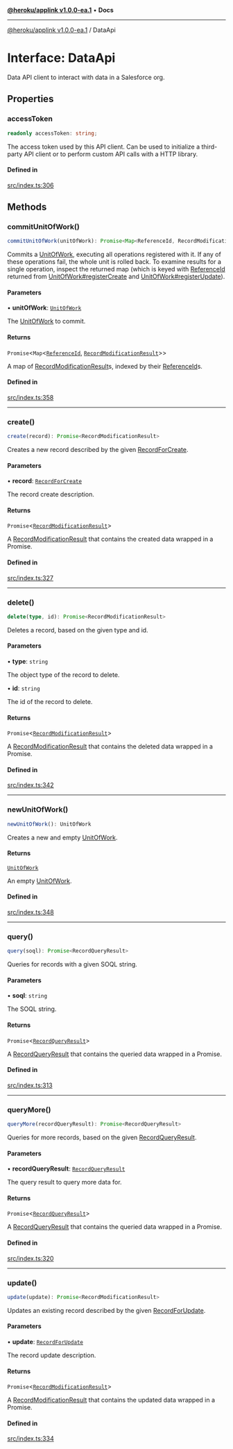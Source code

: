 [**@heroku/applink v1.0.0-ea.1**](../README.md) • **Docs**

***

[@heroku/applink v1.0.0-ea.1](../README.md) / DataApi

# Interface: DataApi

Data API client to interact with data in a Salesforce org.

## Properties

### accessToken

```ts
readonly accessToken: string;
```

The access token used by this API client. Can be used to initialize a
third-party API client or to perform custom API calls with a HTTP library.

#### Defined in

[src/index.ts:306](https://github.com/heroku/heroku-applink-nodejs/blob/2642d389dda315880ee5a3612d84ccbd71f43b77/src/index.ts#L306)

## Methods

### commitUnitOfWork()

```ts
commitUnitOfWork(unitOfWork): Promise<Map<ReferenceId, RecordModificationResult>>
```

Commits a [UnitOfWork](UnitOfWork.md), executing all operations registered with it. If any of these
operations fail, the whole unit is rolled back. To examine results for a single operation,
inspect the returned map (which is keyed with [ReferenceId](ReferenceId.md) returned from
[UnitOfWork#registerCreate](UnitOfWork.md#registercreate) and [UnitOfWork#registerUpdate](UnitOfWork.md#registerupdate)).

#### Parameters

• **unitOfWork**: [`UnitOfWork`](UnitOfWork.md)

The [UnitOfWork](UnitOfWork.md) to commit.

#### Returns

`Promise`\<`Map`\<[`ReferenceId`](ReferenceId.md), [`RecordModificationResult`](RecordModificationResult.md)\>\>

A map of [RecordModificationResult](RecordModificationResult.md)s, indexed by their [ReferenceId](ReferenceId.md)s.

#### Defined in

[src/index.ts:358](https://github.com/heroku/heroku-applink-nodejs/blob/2642d389dda315880ee5a3612d84ccbd71f43b77/src/index.ts#L358)

***

### create()

```ts
create(record): Promise<RecordModificationResult>
```

Creates a new record described by the given [RecordForCreate](../type-aliases/RecordForCreate.md).

#### Parameters

• **record**: [`RecordForCreate`](../type-aliases/RecordForCreate.md)

The record create description.

#### Returns

`Promise`\<[`RecordModificationResult`](RecordModificationResult.md)\>

A [RecordModificationResult](RecordModificationResult.md) that contains the created data wrapped in a Promise.

#### Defined in

[src/index.ts:327](https://github.com/heroku/heroku-applink-nodejs/blob/2642d389dda315880ee5a3612d84ccbd71f43b77/src/index.ts#L327)

***

### delete()

```ts
delete(type, id): Promise<RecordModificationResult>
```

Deletes a record, based on the given type and id.

#### Parameters

• **type**: `string`

The object type of the record to delete.

• **id**: `string`

The id of the record to delete.

#### Returns

`Promise`\<[`RecordModificationResult`](RecordModificationResult.md)\>

A [RecordModificationResult](RecordModificationResult.md) that contains the deleted data wrapped in a Promise.

#### Defined in

[src/index.ts:342](https://github.com/heroku/heroku-applink-nodejs/blob/2642d389dda315880ee5a3612d84ccbd71f43b77/src/index.ts#L342)

***

### newUnitOfWork()

```ts
newUnitOfWork(): UnitOfWork
```

Creates a new and empty [UnitOfWork](UnitOfWork.md).

#### Returns

[`UnitOfWork`](UnitOfWork.md)

An empty [UnitOfWork](UnitOfWork.md).

#### Defined in

[src/index.ts:348](https://github.com/heroku/heroku-applink-nodejs/blob/2642d389dda315880ee5a3612d84ccbd71f43b77/src/index.ts#L348)

***

### query()

```ts
query(soql): Promise<RecordQueryResult>
```

Queries for records with a given SOQL string.

#### Parameters

• **soql**: `string`

The SOQL string.

#### Returns

`Promise`\<[`RecordQueryResult`](RecordQueryResult.md)\>

A [RecordQueryResult](RecordQueryResult.md) that contains the queried data wrapped in a Promise.

#### Defined in

[src/index.ts:313](https://github.com/heroku/heroku-applink-nodejs/blob/2642d389dda315880ee5a3612d84ccbd71f43b77/src/index.ts#L313)

***

### queryMore()

```ts
queryMore(recordQueryResult): Promise<RecordQueryResult>
```

Queries for more records, based on the given [RecordQueryResult](RecordQueryResult.md).

#### Parameters

• **recordQueryResult**: [`RecordQueryResult`](RecordQueryResult.md)

The query result to query more data for.

#### Returns

`Promise`\<[`RecordQueryResult`](RecordQueryResult.md)\>

A [RecordQueryResult](RecordQueryResult.md) that contains the queried data wrapped in a Promise.

#### Defined in

[src/index.ts:320](https://github.com/heroku/heroku-applink-nodejs/blob/2642d389dda315880ee5a3612d84ccbd71f43b77/src/index.ts#L320)

***

### update()

```ts
update(update): Promise<RecordModificationResult>
```

Updates an existing record described by the given [RecordForUpdate](../type-aliases/RecordForUpdate.md).

#### Parameters

• **update**: [`RecordForUpdate`](../type-aliases/RecordForUpdate.md)

The record update description.

#### Returns

`Promise`\<[`RecordModificationResult`](RecordModificationResult.md)\>

A [RecordModificationResult](RecordModificationResult.md) that contains the updated data wrapped in a Promise.

#### Defined in

[src/index.ts:334](https://github.com/heroku/heroku-applink-nodejs/blob/2642d389dda315880ee5a3612d84ccbd71f43b77/src/index.ts#L334)
